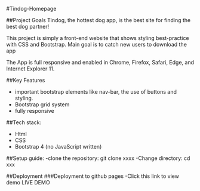 #Tindog-Homepage

##Project Goals
Tindog, the hottest dog app, is the best site for finding the best dog partner! 

This project is simply a front-end website that shows styling best-practice with CSS and Bootstrap. Main goal is to catch new users to download the app 

The App is full responsive and enabled in Chrome, Firefox, Safari, Edge, and Internet Explorer 11.

##Key Features
- important bootstrap elements like nav-bar, the use of buttons and styling.
- Bootstrap grid system
- fully responsive 

##Tech stack:
- Html
- CSS
- Bootstrap 4 (no JavaScript written)

##Setup guide:
-clone the repository: git clone xxxx 
-Change directory: cd xxx

##Deployment
###Deployment to github pages
-Click this link to view demo LIVE DEMO
